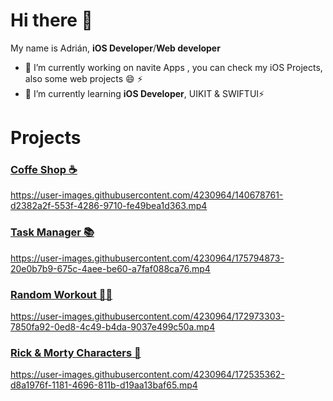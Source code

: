 # Hi there 👋 

My name is Adrián, **iOS Developer**/**Web developer**

- 🔭 I’m currently working on navite Apps , you can check my iOS Projects, also some web projects 😄 ⚡
- 🌱 I’m currently learning **iOS Developer**, UIKIT & SWIFTUI⚡


# Projects
### [Coffe Shop ☕️ ](https://github.com/duilan/CoffeShop-iOS)
https://user-images.githubusercontent.com/4230964/140678761-d2382a2f-553f-4286-9710-fe49bea1d363.mp4

### [Task Manager 📚 ](https://github.com/duilan/Task-Manager-iOS)
https://user-images.githubusercontent.com/4230964/175794873-20e0b7b9-675c-4aee-be60-a7faf088ca76.mp4

### [Random Workout 🏋️‍♂️ ](https://github.com/duilan/Random-Workout-iOS)
https://user-images.githubusercontent.com/4230964/172973303-7850fa92-0ed8-4c49-b4da-9037e499c50a.mp4

### [Rick & Morty Characters 🤖 ](https://github.com/duilan/RickAndMorty-iOS)
https://user-images.githubusercontent.com/4230964/172535362-d8a1976f-1181-4696-811b-d19aa13baf65.mp4

